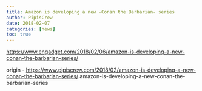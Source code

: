```yaml
---
title: Amazon is developing a new -Conan the Barbarian- series
author: PipisCrew
date: 2018-02-07
categories: [news]
toc: true
---
```


https://www.engadget.com/2018/02/06/amazon-is-developing-a-new-conan-the-barbarian-series/

origin - https://www.pipiscrew.com/2018/02/amazon-is-developing-a-new-conan-the-barbarian-series/ amazon-is-developing-a-new-conan-the-barbarian-series
